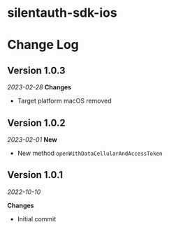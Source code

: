# silentauth-sdk-ios

Change Log
==========
## Version 1.0.3
_2023-02-28_
**Changes**
- Target platform macOS removed

## Version 1.0.2
_2023-02-01_
**New**
- New method `openWithDataCellularAndAccessToken`

## Version 1.0.1
_2022-10-10_

**Changes**
- Initial commit



